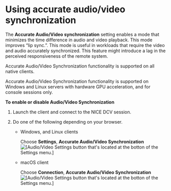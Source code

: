 # Using accurate audio/video synchronization<a name="using-av-sync"></a>

 The **Accurate Audio/Video synchronization** setting enables a mode that minimizes the time difference in audio and video playback\. This mode improves “lip sync\.”\. This mode is useful in workloads that require the video and audio accurately synchronized\. This feature might introduce a lag in the perceived responsiveness of the remote system\. 

 Accurate Audio/Video Synchronization functionality is supported on all native clients\. 

 Accurate Audio/Video Synchronization functionality is supported on Windows and Linux servers with hardware GPU acceleration, and for console sessions only\. 

**To enable or disable Audio/Video Synchronization**

1. Launch the client and connect to the NICE DCV session\.

1. Do one of the following depending on your browser\.
   + Windows, and Linux clients

     Choose **Settings**, **Accurate Audio/Video Synchronization**  
![\[Audio/Video Settings button that's located at the botton of the Settings menu.\]](http://docs.aws.amazon.com/dcv/latest/userguide/images/av-sync-setting-windows-client.png)
   + macOS client

     Choose **Connection**, **Accurate Audio/Video Synchronization**  
![\[Audio/Video Settings button that's located at the botton of the Settings menu.\]](http://docs.aws.amazon.com/dcv/latest/userguide/images/av-sync-setting-macos-client.png)